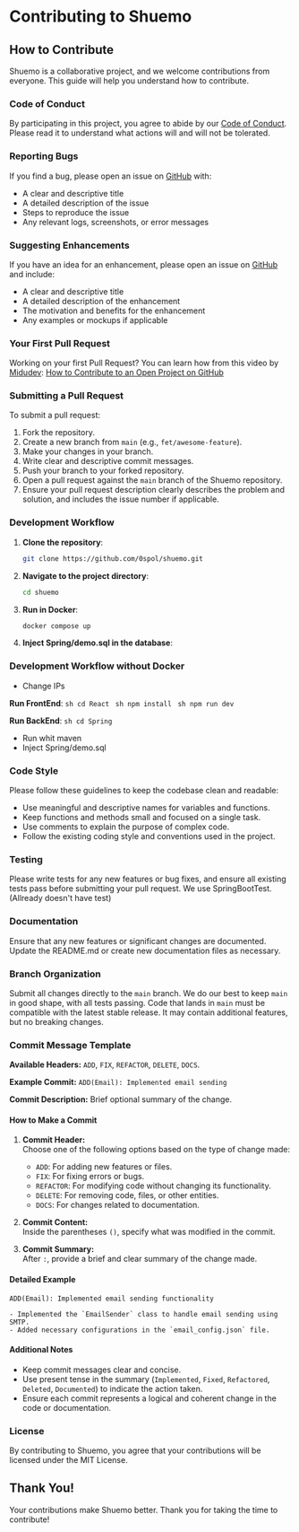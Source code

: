 # Contributing to Shuemo

## How to Contribute

Shuemo is a collaborative project, and we welcome contributions from everyone. This guide will help you understand how to contribute.

### Code of Conduct

By participating in this project, you agree to abide by our [Code of Conduct](CODE_OF_CONDUCT.md). Please read it to understand what actions will and will not be tolerated.

### Reporting Bugs

If you find a bug, please open an issue on [GitHub](https://github.com/0spol/shuemo/issues) with:

- A clear and descriptive title
- A detailed description of the issue
- Steps to reproduce the issue
- Any relevant logs, screenshots, or error messages

### Suggesting Enhancements

If you have an idea for an enhancement, please open an issue on [GitHub](https://github.com/0spol/shuemo/issues) and include:

- A clear and descriptive title
- A detailed description of the enhancement
- The motivation and benefits for the enhancement
- Any examples or mockups if applicable

### Your First Pull Request

Working on your first Pull Request? You can learn how from this video by [Midudev](https://github.com/midudev): [How to Contribute to an Open Project on GitHub](https://www.youtube.com/watch?v=niPExbK8lSw&t=358s)

### Submitting a Pull Request

To submit a pull request:

1. Fork the repository.
2. Create a new branch from `main` (e.g., `fet/awesome-feature`).
3. Make your changes in your branch.
4. Write clear and descriptive commit messages.
5. Push your branch to your forked repository.
6. Open a pull request against the `main` branch of the Shuemo repository.
7. Ensure your pull request description clearly describes the problem and solution, and includes the issue number if applicable.

### Development Workflow

1. **Clone the repository**:
    ```sh
    git clone https://github.com/0spol/shuemo.git
    ```

2. **Navigate to the project directory**:
    ```sh
    cd shuemo
    ```

3. **Run in Docker**:
    ```sh
    docker compose up
    ```

4. **Inject Spring/demo.sql in the database**:


### Development Workflow without Docker

- Change IPs

**Run FrontEnd**:
    ```sh
    cd React
    ```
    ```sh
    npm install
    ```
    ```sh
    npm run dev 
    ```

**Run BackEnd**:
    ```sh
    cd Spring
    ```
- Run whit maven
- Inject Spring/demo.sql


### Code Style

Please follow these guidelines to keep the codebase clean and readable:

- Use meaningful and descriptive names for variables and functions.
- Keep functions and methods small and focused on a single task.
- Use comments to explain the purpose of complex code.
- Follow the existing coding style and conventions used in the project.

### Testing

Please write tests for any new features or bug fixes, and ensure all existing tests pass before submitting your pull request. We use SpringBootTest.  (Allready doesn't have test)

### Documentation

Ensure that any new features or significant changes are documented. Update the README.md or create new documentation files as necessary.

### Branch Organization

Submit all changes directly to the `main` branch. We do our best to keep `main` in good shape, with all tests passing. Code that lands in `main` must be compatible with the latest stable release. It may contain additional features, but no breaking changes.

### Commit Message Template

**Available Headers:** `ADD`, `FIX`, `REFACTOR`, `DELETE`, `DOCS`.

**Example Commit:** `ADD(Email): Implemented email sending`

**Commit Description:**
Brief optional summary of the change.

#### How to Make a Commit

1. **Commit Header:**  
   Choose one of the following options based on the type of change made:

   - `ADD`: For adding new features or files.
   - `FIX`: For fixing errors or bugs.
   - `REFACTOR`: For modifying code without changing its functionality.
   - `DELETE`: For removing code, files, or other entities.
   - `DOCS`: For changes related to documentation.

2. **Commit Content:**  
   Inside the parentheses `()`, specify what was modified in the commit.

3. **Commit Summary:**  
   After `:`, provide a brief and clear summary of the change made.

#### Detailed Example

```
ADD(Email): Implemented email sending functionality

- Implemented the `EmailSender` class to handle email sending using SMTP.
- Added necessary configurations in the `email_config.json` file.
```

#### Additional Notes

- Keep commit messages clear and concise.
- Use present tense in the summary (`Implemented`, `Fixed`, `Refactored`, `Deleted`, `Documented`) to indicate the action taken.
- Ensure each commit represents a logical and coherent change in the code or documentation.

### License

By contributing to Shuemo, you agree that your contributions will be licensed under the MIT License.

## Thank You!

Your contributions make Shuemo better. Thank you for taking the time to contribute!